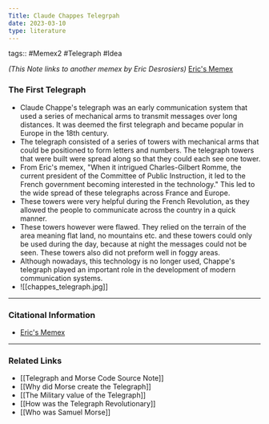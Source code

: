 ```yaml
---
Title: Claude Chappes Telegrpah
date: 2023-03-10
type: literature
---
```

tags:: #Memex2 #Telegraph #Idea 

_(This Note links to another memex by Eric Desrosiers)_ [Eric's Memex](https://glng3r.github.io/memex/website/Standage/Claude%20Chappe%20Signalling%20Device/)

### The First Telegraph

- Claude Chappe's telegraph was an early communication system that used a series of mechanical arms to transmit messages over long distances. It was deemed the first telegraph and became popular in Europe in the 18th century.
- The telegraph consisted of a series of towers with mechanical arms that could be positioned to form letters and numbers. The telegraph towers that were built were spread along so that they could each see one tower.
- From Eric's memex, "When it intrigued Charles-Gilbert Romme, the current president of the Committee of Public Instruction, it led to the French government becoming interested in the technology." This led to the wide spread of these telegraphs across France and Europe.
- These towers were very helpful during the French Revolution, as they allowed the people to communicate across the country in a quick manner.
- These towers however were flawed. They relied on the terrain of the area meaning flat land, no mountains etc.  and these towers could only be used during the day, because at night the messages could not be seen. These towers also did not preform well in foggy areas.
- Although nowadays, this technology is no longer used, Chappe's telegraph played an important role in the development of modern communication systems.
- ![[chappes_telegraph.jpg]]

---
### Citational Information

- [Eric's Memex](https://glng3r.github.io/memex/website/Standage/Claude%20Chappe%20Signalling%20Device/)

---

### Related Links

- [[Telegraph and Morse Code Source Note]]
- [[Why did Morse create the Telegraph]]
- [[The Military value of the Telegraph]]
- [[How was the Telegraph Revolutionary]]
- [[Who was Samuel Morse]]